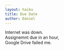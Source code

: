 ```yaml
---
layout: haiku
title: Due Date
author: Daniel
---
```


Internet was down. <br>
Assignemnt due in an hour, <br>
Google Drive failed me. <br>